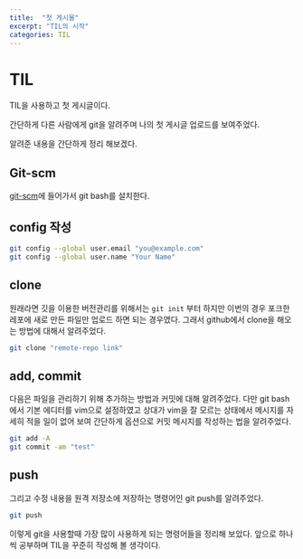 ```yaml
---
title:  "첫 게시물"
excerpt: "TIL의 시작"
categories: TIL
---
```


# TIL
TIL을 사용하고 첫 게시글이다.

간단하게 다른 사람에게 git을 알려주며 나의 첫 게시글 업로드를 보여주었다.

알려준 내용을 간단하게 정리 해보겠다.

## Git-scm
[git-scm](http://git-scm.com/, "git-scm")에 들어가서 git bash를 설치한다.

## config 작성
```bash
git config --global user.email "you@example.com"
git config --global user.name "Your Name"
```

## clone
원래라면 깃을 이용한 버전관리를 위해서는 `git init` 부터 하지만 이번의 경우 포크한 레포에 새로 만든 파일만 업로드 하면 되는 경우였다.
그래서 github에서 clone을 해오는 방법에 대해서 알려주었다.
```bash
git clone "remote-repo link"
```

## add, commit
다음은 파일을 관리하기 위해 추가하는 방법과 커밋에 대해 알려주었다.
다만 git bash에서 기본 에디터를 vim으로 설정하였고 상대가 vim을 잘 모르는 상태에서 메시지를 자세히 적을 일이 없어 보여 간단하게 옵션으로 커밋 메시지를 작성하는 법을 알려주었다.
```bash
git add -A
git commit -am "test"
```

## push
그리고 수정 내용을 원격 저장소에 저장하는 명령어인 git push를 알려주었다.
```bash
git push
```

이렇게 git을 사용할때 가장 많이 사용하게 되는 명령어들을 정리해 보았다.
앞으로 하나씩 공부하며 TIL을 꾸준히 작성해 볼 생각이다.